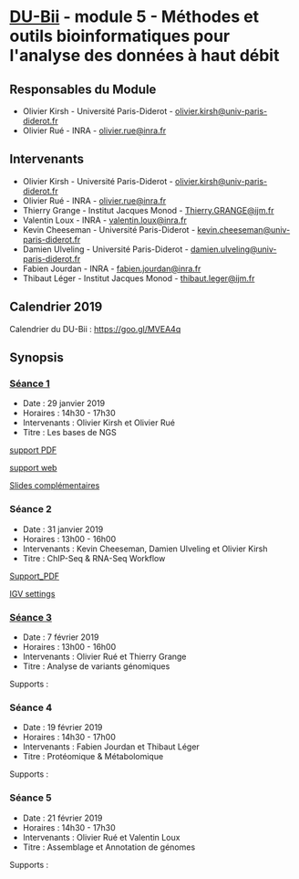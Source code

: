 # [DU-Bii](https://du-bii.github.io/accueil) - module 5 - Méthodes et outils bioinformatiques pour l'analyse des données à haut débit

## Responsables du Module
* Olivier Kirsh - Université Paris-Diderot - olivier.kirsh@univ-paris-diderot.fr
* Olivier Rué - INRA - olivier.rue@inra.fr

## Intervenants
* Olivier Kirsh - Université Paris-Diderot - olivier.kirsh@univ-paris-diderot.fr
* Olivier Rué - INRA - olivier.rue@inra.fr
* Thierry Grange - Institut Jacques Monod - Thierry.GRANGE@ijm.fr
* Valentin Loux - INRA - valentin.loux@inra.fr
* Kevin Cheeseman - Université Paris-Diderot - kevin.cheeseman@univ-paris-diderot.fr
* Damien Ulveling - Université Paris-Diderot - damien.ulveling@univ-paris-diderot.fr
* Fabien Jourdan - INRA - fabien.jourdan@inra.fr
* Thibaut Léger - Institut Jacques Monod - thibaut.leger@ijm.fr

## Calendrier 2019

Calendrier du DU-Bii : https://goo.gl/MVEA4q

## Synopsis

### [Séance 1](https://github.com/DU-Bii/module-5-Methodes-Outils/tree/master/seance1)

- Date : 29 janvier 2019
- Horaires : 14h30 - 17h30
- Intervenants : Olivier Kirsh et Olivier Rué
- Titre : Les bases de NGS

[support PDF](https://github.com/DU-Bii/module-5-Methodes-Outils/blob/master/seance1/seance1.pdf)

[support web](http://genome.jouy.inra.fr/~orue/module-5-Methodes-Outils/seance1/slides.html#/)

[Slides complémentaires](https://docs.google.com/presentation/d/e/2PACX-1vSMIVjj13RyUng6zZJTI1PXtzZKfuPzrq5J5GMcGfXFgV5_t-lydWDUXNhNhDo4hpMZ8jtWK2M2GYLE/pub?start=false&loop=true&delayms=3000)

### Séance 2

- Date : 31 janvier 2019
- Horaires : 13h00 - 16h00
- Intervenants : Kevin Cheeseman, Damien Ulveling et Olivier Kirsh
- Titre : ChIP-Seq & RNA-Seq Workflow

[Support_PDF](https://github.com/DU-Bii/module-5-Methodes-Outils/blob/master/chip_rna_seq_DUBii.pdf)

[IGV settings](https://github.com/DU-Bii/module-5-Methodes-Outils/blob/master/IGV-settings-dubii.Rmd)

### [Séance 3](https://github.com/DU-Bii/module-5-Methodes-Outils/tree/master/seance3)

- Date : 7 février 2019
- Horaires : 13h00 - 16h00
- Intervenants : Olivier Rué et Thierry Grange
- Titre : Analyse de variants génomiques

Supports :

### Séance 4

- Date : 19 février 2019
- Horaires : 14h30 - 17h00
- Intervenants : Fabien Jourdan et Thibaut Léger
- Titre : Protéomique & Métabolomique

Supports :

### Séance 5

- Date : 21 février 2019
- Horaires : 14h30 - 17h30
- Intervenants : Olivier Rué et Valentin Loux
- Titre : Assemblage et Annotation de génomes

Supports :
